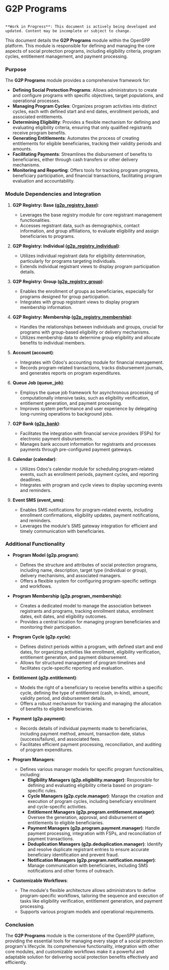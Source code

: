 # G2P Programs

```{warning}

**Work in Progress**: This document is actively being developed and updated. Content may be incomplete or subject to change.
```

This document details the **G2P Programs** module within the OpenSPP platform. This module is responsible for defining and managing the core aspects of social protection programs, including eligibility criteria, program cycles, entitlement management, and payment processing.

### Purpose

The **G2P Programs** module provides a comprehensive framework for:

* **Defining Social Protection Programs**:  Allows administrators to create and configure programs with specific objectives, target populations, and operational processes.
* **Managing Program Cycles**:  Organizes program activities into distinct cycles, each with defined start and end dates, enrollment periods, and associated entitlements. 
* **Determining Eligibility**:  Provides a flexible mechanism for defining and evaluating eligibility criteria, ensuring that only qualified registrants receive program benefits.
* **Generating Entitlements**:  Automates the process of creating entitlements for eligible beneficiaries, tracking their validity periods and amounts. 
* **Facilitating Payments**:  Streamlines the disbursement of benefits to beneficiaries, either through cash transfers or other delivery mechanisms. 
* **Monitoring and Reporting**:  Offers tools for tracking program progress, beneficiary participation, and financial transactions, facilitating program evaluation and accountability.

### Module Dependencies and Integration

1. **G2P Registry: Base ([g2p_registry_base](g2p_registry_base))**:
    * Leverages the base registry module for core registrant management functionalities.
    * Accesses registrant data, such as demographics, contact information, and group affiliations, to evaluate eligibility and assign beneficiaries to programs.

2. **G2P Registry: Individual ([g2p_registry_individual](g2p_registry_individual))**:
    * Utilizes individual registrant data for eligibility determination, particularly for programs targeting individuals.
    * Extends individual registrant views to display program participation details. 

3. **G2P Registry: Group ([g2p_registry_group](g2p_registry_group))**:
    * Enables the enrollment of groups as beneficiaries, especially for programs designed for group participation.
    * Integrates with group registrant views to display program membership information.

4. **G2P Registry: Membership ([g2p_registry_membership](g2p_registry_membership))**:
    * Handles the relationships between individuals and groups, crucial for programs with group-based eligibility or delivery mechanisms.
    * Utilizes membership data to determine group eligibility and allocate benefits to individual members. 

5. **Account (account)**:
    * Integrates with Odoo's accounting module for financial management.
    * Records program-related transactions, tracks disbursement journals, and generates reports on program expenditures.

6. **Queue Job (queue_job)**:
    * Employs the queue job framework for asynchronous processing of computationally intensive tasks, such as eligibility verification, entitlement generation, and payment processing.
    * Improves system performance and user experience by delegating long-running operations to background jobs.

7. **G2P Bank ([g2p_bank](g2p_bank))**:
    * Facilitates the integration with financial service providers (FSPs) for electronic payment disbursements.
    * Manages bank account information for registrants and processes payments through pre-configured payment gateways.

8. **Calendar (calendar)**:
    * Utilizes Odoo's calendar module for scheduling program-related events, such as enrollment periods, payment cycles, and reporting deadlines.
    * Integrates with program and cycle views to display upcoming events and reminders.

9. **Event SMS (event_sms)**:
    * Enables SMS notifications for program-related events, including enrollment confirmations, eligibility updates, payment notifications, and reminders. 
    * Leverages the module's SMS gateway integration for efficient and timely communication with beneficiaries. 

### Additional Functionality

* **Program Model (g2p.program)**:
    * Defines the structure and attributes of social protection programs, including name, description, target type (individual or group), delivery mechanisms, and associated managers.
    * Offers a flexible system for configuring program-specific settings and workflows.

* **Program Membership (g2p.program_membership)**:
    * Creates a dedicated model to manage the association between registrants and programs, tracking enrollment status, enrollment dates, exit dates, and eligibility outcomes.
    * Provides a central location for managing program beneficiaries and monitoring their participation.

* **Program Cycle (g2p.cycle)**: 
    * Defines distinct periods within a program, with defined start and end dates, for organizing activities like enrollment, eligibility verification, entitlement generation, and payment disbursement.
    * Allows for structured management of program timelines and facilitates cycle-specific reporting and evaluation.

* **Entitlement (g2p.entitlement)**:
    * Models the right of a beneficiary to receive benefits within a specific cycle, defining the type of entitlement (cash, in-kind), amount, validity period, and disbursement details.
    * Offers a robust mechanism for tracking and managing the allocation of benefits to eligible beneficiaries.

* **Payment (g2p.payment)**:
    * Records details of individual payments made to beneficiaries, including payment method, amount, transaction date, status (success/failure), and associated fees.
    * Facilitates efficient payment processing, reconciliation, and auditing of program expenditures.

* **Program Managers**:
    * Defines various manager models for specific program functionalities, including:
        * **Eligibility Managers (g2p.eligibility.manager)**:  Responsible for defining and evaluating eligibility criteria based on program-specific rules.
        * **Cycle Managers (g2p.cycle.manager)**:  Manage the creation and execution of program cycles, including beneficiary enrollment and cycle-specific activities. 
        * **Entitlement Managers (g2p.program.entitlement.manager)**:  Oversee the generation, approval, and disbursement of entitlements to eligible beneficiaries.
        * **Payment Managers (g2p.program.payment.manager)**:  Handle payment processing, integration with FSPs, and reconciliation of payment transactions.
        * **Deduplication Managers (g2p.deduplication.manager)**:  Identify and resolve duplicate registrant entries to ensure accurate beneficiary identification and prevent fraud.
        * **Notification Managers (g2p.program.notification.manager)**:  Manage communication with beneficiaries, including SMS notifications and other forms of outreach. 

* **Customizable Workflows**: 
    * The module's flexible architecture allows administrators to define program-specific workflows, tailoring the sequence and execution of tasks like eligibility verification, entitlement generation, and payment processing.
    * Supports various program models and operational requirements.

### Conclusion

The **G2P Programs** module is the cornerstone of the OpenSPP platform, providing the essential tools for managing every stage of a social protection program's lifecycle. Its comprehensive functionality, integration with other core modules, and customizable workflows make it a powerful and adaptable solution for delivering social protection benefits effectively and efficiently. 

